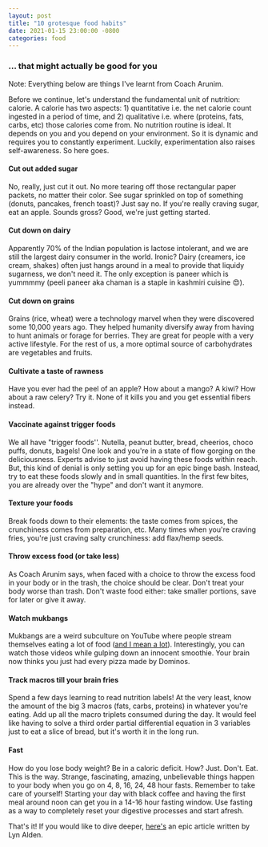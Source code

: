 ```yaml
---
layout: post
title: "10 grotesque food habits"
date: 2021-01-15 23:00:00 -0800
categories: food
---
```

### ... that might actually be good for you ###

Note: Everything below are things I've learnt from Coach Arunim.

Before we continue, let's understand the fundamental unit of nutrition: calorie. A calorie has two aspects: 1) quantitative i.e. the net calorie count ingested in a period of time, and 2) qualitative i.e. where (proteins, fats, carbs, etc) those calories come from. No nutrition routine is ideal. It depends on you and you depend on your environment. So it is dynamic and requires you to constantly experiment. Luckily, experimentation also raises self-awareness. So here goes.

#### Cut out added sugar ####
No, really, just cut it out. No more tearing off those rectangular paper packets, no matter their color. See sugar sprinkled on top of something (donuts, pancakes, french toast)? Just say no. If you're really craving sugar, eat an apple. Sounds gross? Good, we're just getting started.


#### Cut down on dairy #### 
Apparently 70% of the Indian population is lactose intolerant, and we are still the largest dairy consumer in the world. Ironic? Dairy (creamers, ice cream, shakes) often just hangs around in a meal to provide that liquidy sugarness, we don't need it. The only exception is paneer which is yummmmy (peeli paneer aka chaman is a staple in kashmiri cuisine 😍). 


#### Cut down on grains ####
Grains (rice, wheat) were a technology marvel when they were discovered some 10,000 years ago. They helped humanity diversify away from having to hunt animals or forage for berries. They are great for people with a very active lifestyle. For the rest of us, a more optimal source of carbohydrates are vegetables and fruits.


#### Cultivate a taste of rawness #### 
Have you ever had the peel of an apple? How about a mango? A kiwi? How about a raw celery? Try it. None of it kills you and you get essential fibers instead.


#### Vaccinate against trigger foods #### 
We all have "trigger foods''. Nutella, peanut butter, bread, cheerios, choco puffs, donuts, bagels! One look and you're in a state of flow gorging on the deliciousness. Experts advise to just avoid having these foods within reach. But, this kind of denial is only setting you up for an epic binge bash. Instead, try to eat these foods slowly and in small quantities. In the first few bites, you are already over the "hype" and don't want it anymore.


#### Texture your foods #### 
Break foods down to their elements: the taste comes from spices, the crunchiness comes from preparation, etc. Many times when you're craving fries, you're just craving salty crunchiness: add flax/hemp seeds.


#### Throw excess food (or take less) #### 
As Coach Arunim says, when faced with a choice to throw the excess food in your body or in the trash, the choice should be clear. Don't treat your body worse than trash. Don't waste food either: take smaller portions, save for later or give it away.


#### Watch mukbangs #### 
Mukbangs are a weird subculture on YouTube where people stream themselves eating a lot of food ([and I mean a lot](https://youtu.be/YmabxZ83SyU)). Interestingly, you can watch those videos while gulping down an innocent smoothie. Your brain now thinks you just had every pizza made by Dominos.


#### Track macros till your brain fries #### 
Spend a few days learning to read nutrition labels! At the very least, know the amount of the big 3 macros (fats, carbs, proteins) in whatever you're eating. Add up all the macro triplets consumed during the day. It would feel like having to solve a third order partial differential equation in 3 variables just to eat a slice of bread, but it's worth it in the long run.


#### Fast #### 
How do you lose body weight? Be in a caloric deficit. How? Just. Don't. Eat. This is the way. Strange, fascinating, amazing, unbelievable things happen to your body when you go on 4, 8, 16, 24, 48 hour fasts. Remember to take care of yourself! Starting your day with black coffee and having the first meal around noon can get you in a 14-16 hour fasting window. Use fasting as a way to completely reset your digestive processes and start afresh.


That's it! If you would like to dive deeper, [here's](https://www.lynalden.com/increase-energy/) an epic article written by Lyn Alden. 
